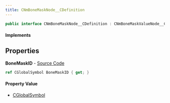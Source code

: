 ```yaml
---
title: CNmBoneMaskNode__CDefinition
---
```


```csharp
public interface CNmBoneMaskNode__CDefinition : CNmBoneMaskValueNode__CDefinition, CNmValueNode__CDefinition, CNmGraphNode__CDefinition, ISchemaClass<CNmGraphNode__CDefinition>, ISchemaClass<CNmValueNode__CDefinition>, ISchemaClass<CNmBoneMaskValueNode__CDefinition>, ISchemaClass<CNmBoneMaskNode__CDefinition>, ISchemaField, ISchemaClass, INativeHandle
```

#### Implements

## Properties

**BoneMaskID** - [Source Code](https://github.com/swiftly-solution/swiftlys2/blob/main/managed/src/SwiftlyS2.Generated/Schemas/Interfaces/CNmBoneMaskNode__CDefinition.cs#L16)

```csharp
ref CGlobalSymbol BoneMaskID { get; }
```

#### Property Value

- [CGlobalSymbol](/docs/api/shared/natives/cglobalsymbol)

